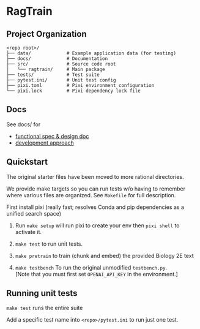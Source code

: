 # RagTrain

## Project Organization

```
<repo root>/
├── data/             # Example application data (for testing)
├── docs/             # Documentation
├── src/              # Source code root
│   └── ragtrain/     # Main package
├── tests/            # Test suite
├── pytest.ini/       # Unit test config
├── pixi.toml         # Pixi environment configuration
└── pixi.lock         # Pixi dependency lock file
```

## Docs

See docs/ for
- [functional spec & design doc](/docs/design.md)
- [development approach](/docs/development.md)

## Quickstart

The original starter files have been moved to more rational directories.

We provide make targets so you can run tests w/o having to remember where 
various files are organized.  See `Makefile` for full description.

First install pixi (really fast; resolves Conda and pip dependencies as a unified search space)

1. Run `make setup` will run pixi to create your env then `pixi shell` to activate it.

2. `make test` to run unit tests.

3. `make pretrain` to train (chunk and embed) the provided Biology 2E text

4. `make testbench` To run the original unmodified `testbench.py`.  
   [Note that you must first set `OPENAI_API_KEY` in the environment.]  


## Running unit tests

`make test` runs the entire suite

Add a specific test name into `<repo>/pytest.ini` to run just one test.
